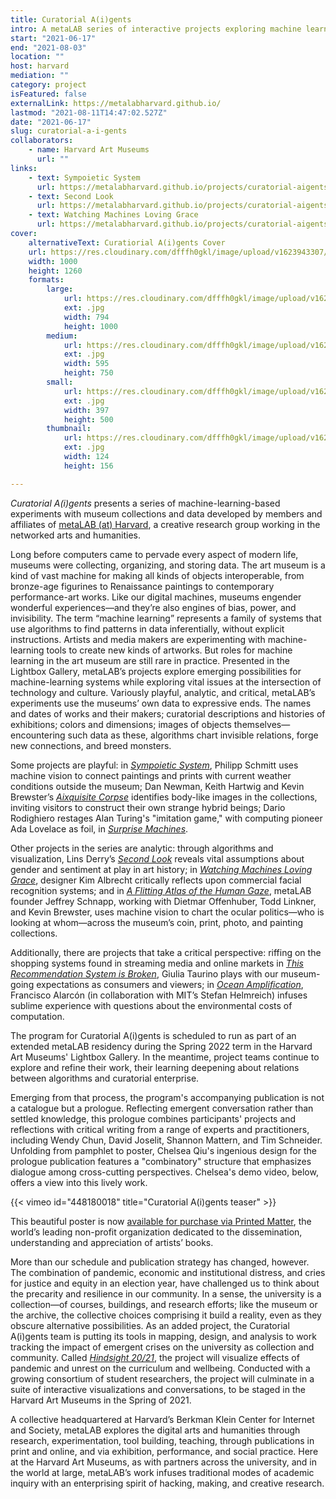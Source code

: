 ```yaml
---
title: Curatorial A(i)gents
intro: A metaLAB series of interactive projects exploring machine learning in, around, and about the Harvard Art Museums
start: "2021-06-17"
end: "2021-08-03"
location: ""
host: harvard
mediation: ""
category: project
isFeatured: false
externalLink: https://metalabharvard.github.io/
lastmod: "2021-08-11T14:47:02.527Z"
date: "2021-06-17"
slug: curatorial-a-i-gents
collaborators:
    - name: Harvard Art Museums
      url: ""
links:
    - text: Sympoietic System
      url: https://metalabharvard.github.io/projects/curatorial-aigents/sympoieticsystem/
    - text: Second Look
      url: https://metalabharvard.github.io/projects/curatorial-aigents/secondlook/
    - text: Watching Machines Loving Grace
      url: https://metalabharvard.github.io/projects/curatorial-aigents/thelovinggrace/
cover:
    alternativeText: Curatiorial A(i)gents Cover
    url: https://res.cloudinary.com/dfffh0gkl/image/upload/v1623943307/agents_ce7bfadd93.jpg
    width: 1000
    height: 1260
    formats:
        large:
            url: https://res.cloudinary.com/dfffh0gkl/image/upload/v1623943308/large_agents_ce7bfadd93.jpg
            ext: .jpg
            width: 794
            height: 1000
        medium:
            url: https://res.cloudinary.com/dfffh0gkl/image/upload/v1623943309/medium_agents_ce7bfadd93.jpg
            ext: .jpg
            width: 595
            height: 750
        small:
            url: https://res.cloudinary.com/dfffh0gkl/image/upload/v1623943309/small_agents_ce7bfadd93.jpg
            ext: .jpg
            width: 397
            height: 500
        thumbnail:
            url: https://res.cloudinary.com/dfffh0gkl/image/upload/v1623943307/thumbnail_agents_ce7bfadd93.jpg
            ext: .jpg
            width: 124
            height: 156

---
```

*Curatorial A(i)gents* presents a series of machine-learning-based experiments with museum collections and data developed by members and affiliates of [metaLAB (at) Harvard](https://metalabharvard.github.io/), a creative research group working in the networked arts and humanities. 

Long before computers came to pervade every aspect of modern life, museums were collecting, organizing, and storing data. The art museum is a kind of vast machine for making all kinds of objects interoperable, from bronze-age figurines to Renaissance paintings to contemporary performance-art works. Like our digital machines, museums engender wonderful experiences—and they’re also engines of bias, power, and invisibility. 
The term “machine learning” represents a family of systems that use algorithms to find patterns in data inferentially, without explicit instructions. Artists and media makers are experimenting with machine-learning tools to create new kinds of artworks. But roles for machine learning in the art museum are still rare in practice. Presented in the Lightbox Gallery, metaLAB’s projects explore emerging possibilities for machine-learning systems while exploring vital issues at the intersection of technology and culture. Variously playful, analytic, and critical, metaLAB’s experiments use the museums’ own data to expressive ends. The names and dates of works and their makers; curatorial descriptions and histories of exhibitions; colors and dimensions; images of objects themselves—encountering such data as these, algorithms chart invisible relations, forge new connections, and breed monsters. 

Some projects are playful: in [*Sympoietic System*](https://metalabharvard.github.io/projects/curatorial-aigents/sympoieticsystem/), Philipp Schmitt uses machine vision to connect paintings and prints with current weather conditions outside the museum; Dan Newman, Keith Hartwig and Kevin Brewster’s [*Aixquisite Corpse*](https://metalabharvard.github.io/projects/curatorial-aigents/aixquisitecorpse/) identifies body-like images in the collections, inviting visitors to construct their own strange hybrid beings; Dario Rodighiero restages Alan Turing's "imitation game," with computing pioneer Ada Lovelace as foil, in [*Surprise Machines*](https://metalabharvard.github.io/projects/curatorial-aigents/surprisemachines/). 

Other projects in the series are analytic: through algorithms and visualization, Lins Derry’s [*Second Look*](https://metalabharvard.github.io/projects/curatorial-aigents/secondlook/) reveals vital assumptions about gender and sentiment at play in art history; in [*Watching Machines Loving Grace*](https://metalabharvard.github.io/projects/curatorial-aigents/thelovinggrace/), designer Kim Albrecht critically reflects upon commercial facial recognition systems; and in [*A Flitting Atlas of the Human Gaze*](https://metalabharvard.github.io/projects/curatorial-aigents/aflittingatlas/), metaLAB founder Jeffrey Schnapp, working with Dietmar Offenhuber, Todd Linkner, and Kevin Brewster, uses machine vision to chart the ocular politics—who is looking at whom—across the museum’s coin, print, photo, and painting collections. 

Additionally, there are projects that take a critical perspective: riffing on the shopping systems found in streaming media and online markets in [*This Recommendation System is Broken*](https://metalabharvard.github.io/projects/curatorial-aigents/thisrecommendationsystem/), Giulia Taurino plays with our museum-going expectations as consumers and viewers; in [*Ocean Amplification*](https://metalabharvard.github.io/projects/curatorial-aigents/oceanamplification/), Francisco Alarcón (in collaboration with MIT’s Stefan Helmreich) infuses sublime experience with questions about the environmental costs of computation. 

The program for Curatorial A(i)gents is scheduled to run as part of an extended metaLAB residency during the Spring 2022 term in the Harvard Art Museums' Lightbox Gallery. In the meantime, project teams continue to explore and refine their work, their learning deepening about relations between algorithms and curatorial enterprise. 

Emerging from that process, the program's accompanying publication is not a catalogue but a prologue. Reflecting emergent conversation rather than settled knowledge, this prologue combines participants' projects and reflections with critical writing from a range of experts and practitioners, including Wendy Chun, David Joselit, Shannon Mattern, and Tim Schneider. Unfolding from pamphlet to poster, Chelsea Qiu's ingenious design for the prologue publication features a "combinatory" structure that emphasizes dialogue among cross-cutting perspectives. Chelsea's demo video, below, offers a view into this lively work.

{{< vimeo id="448180018" title="Curatorial A(i)gents teaser" >}}

This beautiful poster is now [available for purchase via Printed Matter](https://www.printedmatter.org/catalog/57243), the world’s leading non-profit organization dedicated to the dissemination, understanding and appreciation of artists’ books.

More than our schedule and publication strategy has changed, however. The combination of pandemic, economic and institutional distress, and cries for justice and equity in an election year, have challenged us to think about the precarity and resilience in our community. In a sense, the university is a collection—of courses, buildings, and research efforts; like the museum or the archive, the collective choices comprising it build a reality, even as they obscure alternative possibilities. As an added project, the Curatorial A(i)gents team is putting its tools in mapping, design, and analysis to work tracking the impact of emergent crises on the university as collection and community. Called [*Hindsight 20/21*](https://metalabharvard.github.io/projects/curatorial-aigents/hindsight2021/), the project will visualize effects of pandemic and unrest on the curriculum and wellbeing. Conducted with a growing consortium of student researchers, the project will culminate in a suite of interactive visualizations and conversations, to be staged in the Harvard Art Museums in the Spring of 2021.

A collective headquartered at Harvard’s Berkman Klein Center for Internet and Society, metaLAB explores the digital arts and humanities through research, experimentation, tool building, teaching, through publications in print and online, and via exhibition, performance, and social practice. Here at the Harvard Art Museums, as with partners across the university, and in the world at large, metaLAB’s work infuses traditional modes of academic inquiry with an enterprising spirit of hacking, making, and creative research.